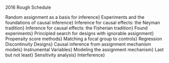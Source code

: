 
2016 Rough Schedule

Random assignment as a basis for inference}
Experiments and the foundations of causal inference}
Inference for causal effects: the Neyman tradition}
Inference for causal effects: the Fisherian tradition}
Found experiments}
Principled search for designs with ignorable assignment}
Propensity score methods}
Matching a focal group to controls}
Regression Discontinuity Designs}
Causal inference from assignment mechanism models}
Instrumental Variables}
Modeling the assignment mechanism}
Last but not least}
Sensitivity analysis}
Interference}
